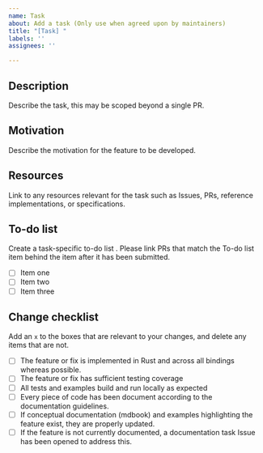 ```yaml
---
name: Task
about: Add a task (Only use when agreed upon by maintainers)
title: "[Task] "
labels: ''
assignees: ''

---
```


## Description
Describe the task, this may be scoped beyond a single PR.

## Motivation
Describe the motivation for the feature to be developed.

## Resources
Link to any resources relevant for the task such as Issues, PRs, reference implementations, or specifications.

## To-do list
Create a task-specific to-do list . Please link PRs that match the To-do list item behind the item after it has been submitted.

- [ ] Item one
- [ ] Item two
- [ ] Item three

## Change checklist
Add an `x` to the boxes that are relevant to your changes, and delete any items that are not.

- [ ] The feature or fix is implemented in Rust and across all bindings whereas possible.
- [ ] The feature or fix has sufficient testing coverage
- [ ] All tests and examples build and run locally as expected
- [ ] Every piece of code has been document according to the documentation guidelines.
- [ ] If conceptual documentation (mdbook) and examples highlighting the feature exist, they are properly updated.
- [ ] If the feature is not currently documented, a documentation task Issue has been opened to address this. 
